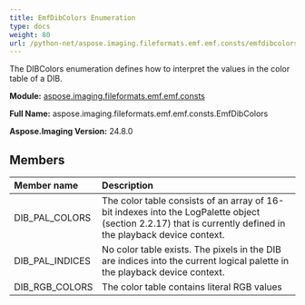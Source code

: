 ```yaml
---
title: EmfDibColors Enumeration
type: docs
weight: 80
url: /python-net/aspose.imaging.fileformats.emf.emf.consts/emfdibcolors/
---
```


The DIBColors enumeration defines how to interpret the values in the color table of a DIB.

**Module:** [aspose.imaging.fileformats.emf.emf.consts](/imaging/python-net/aspose.imaging.fileformats.emf.emf.consts/)

**Full Name:** aspose.imaging.fileformats.emf.emf.consts.EmfDibColors

**Aspose.Imaging Version:** 24.8.0

## **Members**
| **Member name** | **Description** |
| :- | :- |
| DIB_PAL_COLORS | The color table consists of an array of 16-bit indexes into the LogPalette object (section 2.2.17) that is currently defined in the playback device context. |
| DIB_PAL_INDICES | No color table exists. The pixels in the DIB are indices into the current logical palette in the playback device context. |
| DIB_RGB_COLORS | The color table contains literal RGB values |
